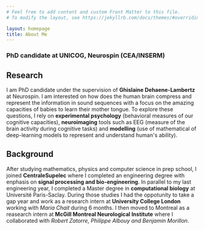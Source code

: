 ```yaml
---
# Feel free to add content and custom Front Matter to this file.
# To modify the layout, see https://jekyllrb.com/docs/themes/#overriding-theme-defaults

layout: homepage
title: About Me
---
```


###  PhD candidate at UNICOG, Neurospin (CEA/INSERM)

## Research
I am PhD candidate under the supervision of **Ghislaine Dehaene-Lambertz** at Neurospin. I am interested on how does the human brain compress and represent the information in sound sequences with a focus on the amazing capacities of babies to learn their mother tongue.
To explore these questions, I rely on **experimental psychology** (behavioral measures of our cognitive capacities), **neuroimaging** tools such as EEG (measure of the brain activity during cognitive tasks) and **modelling** (use of mathematical of deep-learning models to represent and understand human's ability).  


## Background
After studying mathematics, physics and computer science in prep school, I joined **CentraleSupelec** where I completed an engineering degree with enphasis on **signal processing and bio-engineering**. In parallel to my last engineering year, I completed a Master degree in **computational biology** at Université Paris-Saclay. During those studies I had the oppotunity to take a gap year and work as a research intern at **University College London** working with *Maria Chait* during 6 months. I then moved to Montreal as a reasearch intern at **McGill Montreal Neurological Institute** where I collaborated with *Robert Zatorre, Philippe Albouy and Benjamin Morillon*. 
